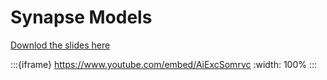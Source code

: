 # Synapse Models

[Downlod the slides here](W2-V3-synapse-models.pptx)

:::{iframe} https://www.youtube.com/embed/AiExcSomrvc
:width: 100%
:::

